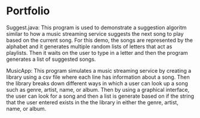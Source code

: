 # Portfolio

Suggest.java:
This program is used to demonstrate a suggestion algoritm similar to how a music streaming 
service suggests the next song to play based on the current song. For this demo, the songs
are represented by the alphabet and it generates multiple random lists of letters that act
as playlists. Then it waits on the user to type in a letter and then the program generates
a list of suggested songs.

MusicApp:
This program simulates a music streaming service by creating a library using a csv file
where each line has information about a song. Then the library breaks down different ways
in which a user can look up a song such as genre, artist, name, or album. Then by using a
graphical interface, the user can look for a song and then a list is generate based on if
the string that the user entered exists in the the library in either the genre, artist, 
name, or album.
